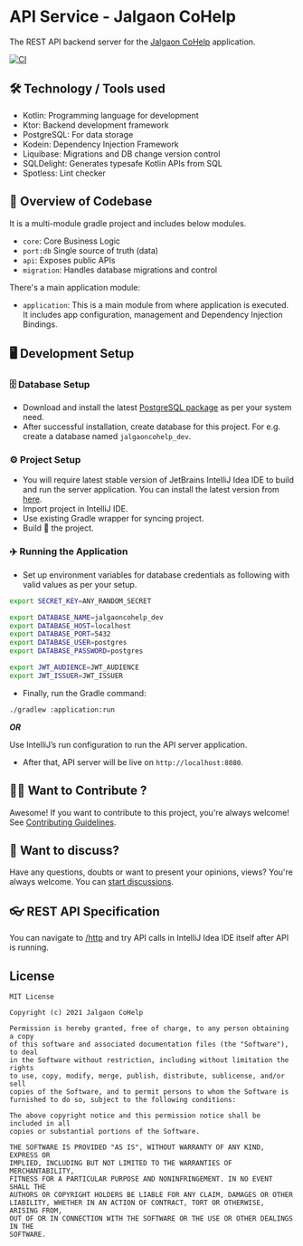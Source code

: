 # API Service - Jalgaon CoHelp

The REST API backend server for the [Jalgaon CoHelp](https://jalgaoncohelp.in) application.

[![CI](https://github.com/Jalgaon-CoHelp/api-service/actions/workflows/ci.yml/badge.svg)](https://github.com/Jalgaon-CoHelp/api-service/actions/workflows/ci.yml)

## 🛠 Technology / Tools used 

- Kotlin: Programming language for development
- Ktor: Backend development framework
- PostgreSQL: For data storage
- Kodein: Dependency Injection Framework
- Liquibase: Migrations and DB change version control
- SQLDelight: Generates typesafe Kotlin APIs from SQL
- Spotless: Lint checker

## 📙 Overview of Codebase 

It is a multi-module gradle project and includes below modules.

- `core`: Core Business Logic
- `port:db` Single source of truth (data)
- `api`: Exposes public APIs
- `migration`: Handles database migrations and control

There's a main application module:

- `application`: This is a main module from where application is executed. It includes app configuration, management and Dependency Injection Bindings.


## 🖥 Development Setup 

### 🗄️ Database Setup

- Download and install the latest [PostgreSQL package](https://www.postgresql.org/download/) as per your system need.
- After successful installation, create database for this project.
For e.g. create a database named `jalgaoncohelp_dev`.

### ⚙️ Project Setup

- You will require latest stable version of JetBrains IntelliJ Idea IDE to build and run the server application. You can install the latest version from [here](https://www.jetbrains.com/idea/).
- Import project in IntelliJ IDE.
- Use existing Gradle wrapper for syncing project.
- Build 🔨 the project.

### ✈️ Running the Application 

- Set up environment variables for database credentials as following with valid values as per your setup.

```bash
export SECRET_KEY=ANY_RANDOM_SECRET

export DATABASE_NAME=jalgaoncohelp_dev
export DATABASE_HOST=localhost
export DATABASE_PORT=5432
export DATABASE_USER=postgres
export DATABASE_PASSWORD=postgres

export JWT_AUDIENCE=JWT_AUDIENCE
export JWT_ISSUER=JWT_ISSUER
```

- Finally, run the Gradle command:

```bash
./gradlew :application:run
```

***OR***

Use IntelliJ’s run configuration to run the API server application.

- After that, API server will be live on `http://localhost:8080`.

## 🙋‍♂️ Want to Contribute ?
Awesome! If you want to contribute to this project, you're always welcome! See [Contributing Guidelines](CONTRIBUTING.md).

## 💬 Want to discuss? 
Have any questions, doubts or want to present your opinions, views? You're always welcome. You can [start discussions](https://github.com/Jalgaon-CoHelp/api-service/discussions).

## 👓 REST API Specification
You can navigate to [/http](/http) and try API calls in IntelliJ Idea IDE itself after API is running.

## License

```
MIT License

Copyright (c) 2021 Jalgaon CoHelp

Permission is hereby granted, free of charge, to any person obtaining a copy
of this software and associated documentation files (the "Software"), to deal
in the Software without restriction, including without limitation the rights
to use, copy, modify, merge, publish, distribute, sublicense, and/or sell
copies of the Software, and to permit persons to whom the Software is
furnished to do so, subject to the following conditions:

The above copyright notice and this permission notice shall be included in all
copies or substantial portions of the Software.

THE SOFTWARE IS PROVIDED "AS IS", WITHOUT WARRANTY OF ANY KIND, EXPRESS OR
IMPLIED, INCLUDING BUT NOT LIMITED TO THE WARRANTIES OF MERCHANTABILITY,
FITNESS FOR A PARTICULAR PURPOSE AND NONINFRINGEMENT. IN NO EVENT SHALL THE
AUTHORS OR COPYRIGHT HOLDERS BE LIABLE FOR ANY CLAIM, DAMAGES OR OTHER
LIABILITY, WHETHER IN AN ACTION OF CONTRACT, TORT OR OTHERWISE, ARISING FROM,
OUT OF OR IN CONNECTION WITH THE SOFTWARE OR THE USE OR OTHER DEALINGS IN THE
SOFTWARE.
```

